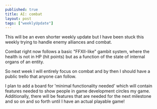 ```yaml
---
published: true
title: AI: combat
layout: post
tags: ["weeklyUpdate"]
---
```

This will be an even shorter weekly update but I have been stuck this weekly
trying to handle enemy alliances and combat.

Combat right now follows a basic "FFXII-like" gambit system, where the health is not in HP (hit points)
but as a function of the state of internal organs of an entity.

So next week I will entirely focus on combat and by then I should have a public trello that anyone can follow.

I plan to add a board for 'minimal functionality needed' which will contain features needed to show people in game development circles my game. Additionally, there will be features that are needed for the next milestone and so on and so forth until I have an actual playable game!